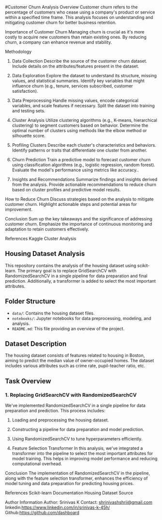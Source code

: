 #Customer Churn Analysis
Overview
Customer churn refers to the percentage of customers who cease using a company's product or service within a specified time frame. This analysis focuses on understanding and mitigating customer churn for better business retention.

Importance of Customer Churn
Managing churn is crucial as it's more costly to acquire new customers than retain existing ones. By reducing churn, a company can enhance revenue and stability.

Methodology
1. Data Collection
Describe the source of the customer churn dataset.
Include details on the attributes/features present in the dataset.

3. Data Exploration
Explore the dataset to understand its structure, missing values, and statistical summaries.
Identify key variables that might influence churn (e.g., tenure, services subscribed, customer satisfaction).

5. Data Preprocessing
Handle missing values, encode categorical variables, and scale features if necessary.
Split the dataset into training and testing sets.
 
7. Cluster Analysis
Utilize clustering algorithms (e.g., K-means, hierarchical clustering) to segment customers based on behavior.
Determine the optimal number of clusters using methods like the elbow method or silhouette score.

9. Profiling Clusters
Describe each cluster's characteristics and behaviors.
Identify patterns or traits that differentiate one cluster from another.

11. Churn Prediction
Train a predictive model to forecast customer churn using classification algorithms (e.g., logistic regression, random forest).
Evaluate the model's performance using metrics like accuracy..

13. Insights and Recommendations
Summarize findings and insights derived from the analysis.
Provide actionable recommendations to reduce churn based on cluster profiles and predictive model results.

How to Reduce Churn
Discuss strategies based on the analysis to mitigate customer churn.
Highlight actionable steps and potential areas for improvement.

Conclusion
Sum up the key takeaways and the significance of addressing customer churn.
Emphasize the importance of continuous monitoring and adaptation to retain customers effectively.

References
Kaggle
Cluster Analysis 


## Housing Dataset Analysis

This repository contains the analysis of the housing dataset using scikit-learn. The primary goal is to replace GridSearchCV with RandomizedSearchCV in a single pipeline for data preparation and final prediction. Additionally, a transformer is added to select the most important attributes.

## Folder Structure

- `data/`: Contains the housing dataset files.
- `notebooks/`: Jupyter notebooks for data preprocessing, modeling, and analysis.
- `README.md`: This file providing an overview of the project.

## Dataset Description

The housing dataset consists of features related to housing in Boston, aiming to predict the median value of owner-occupied homes. The dataset includes various attributes such as crime rate, pupil-teacher ratio, etc.

## Task Overview

### 1. Replacing GridSearchCV with RandomizedSearchCV

We've implemented RandomizedSearchCV in a single pipeline for data preparation and prediction. This process includes:

1. Loading and preprocessing the housing dataset.
2. Constructing a pipeline for data preparation and model prediction.
3. Using RandomizedSearchCV to tune hyperparameters efficiently.

2. Feature Selection Transformer
In this analysis, we've integrated a transformer into the pipeline to select the most important attributes for model training. This helps in improving model performance and reducing computational overhead.

Conclusion
The implementation of RandomizedSearchCV in the pipeline, along with the feature selection transformer, enhances the efficiency of model tuning and data preparation for predicting housing prices.

References
Scikit-learn Documentation
Housing Dataset Source

Author Information
Author: Srinivas K
Contact: shrinivashshrii@gmail.com
linkedin:https://www.linkedin.com/in/srinivas-k-45h/
Github:https://github.com/dashboard

